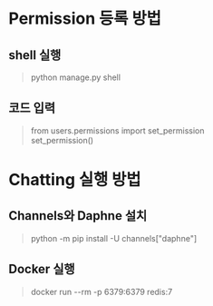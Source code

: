# Permission 등록 방법

## shell 실행

> python manage.py shell

## 코드 입력

> from users.permissions import set_permission\
> set_permission()

# Chatting 실행 방법

## Channels와 Daphne 설치

> python -m pip install -U channels["daphne"]

## Docker 실행

> docker run --rm -p 6379:6379 redis:7